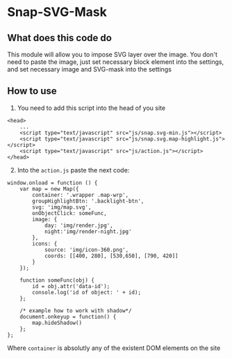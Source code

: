 # Snap-SVG-Mask

## What does this code do

This module will allow you to impose SVG layer over the image. You don't need to paste the image, just set necessary block element into the settings, and set necessary image and SVG-mask into the settings

## How to use

1. You need to add this script into the head of you site

```
<head>
    ...
    <script type="text/javascript" src="js/snap.svg-min.js"></script>
    <script type="text/javascript" src="js/snap.svg.map-highlight.js"></script>
    <script type="text/javascript" src="js/action.js"></script>
</head>
```

2. Into the `action.js` paste the next code:

```
window.onload = function () {
    var map = new Map({
        container: '.wrapper .map-wrp',
        groupHighlightBtn: '.backlight-btn',
        svg: 'img/map.svg',
        onObjectClick: someFunc,
        image: {
            day: 'img/render.jpg',
            night:'img/render-night.jpg'
        },
        icons: {
            source: 'img/icon-360.png',
            coords: [[400, 280], [530,650], [790, 420]]
        }
    });
    
    function someFunc(obj) {
        id = obj.attr('data-id');
        console.log('id of object: ' + id);
    };
    
    /* example how to work with shadow*/
    document.onkeyup = function() {
        map.hideShadow()
    };
};
```

Where `container` is absolutly any of the existent DOM elements on the site
